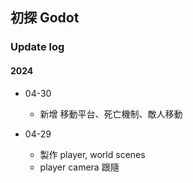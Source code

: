 ## 初探 Godot

### Update log
#### 2024
 - 04-30
   - 新增 移動平台、死亡機制、敵人移動

 - 04-29
   - 製作 player, world scenes
   - player camera 跟隨